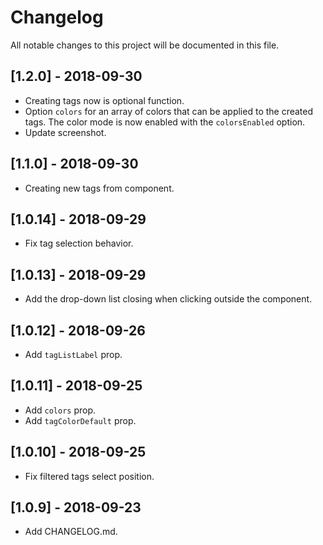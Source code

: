 # Changelog

All notable changes to this project will be documented in this file.

## [1.2.0] - 2018-09-30

- Creating tags now is optional function.
- Option `colors` for an array of colors that can be applied to the created tags. The color mode is now enabled with the `colorsEnabled` option.
- Update screenshot.

## [1.1.0] - 2018-09-30

- Creating new tags from component.

## [1.0.14] - 2018-09-29

- Fix tag selection behavior.

## [1.0.13] - 2018-09-29

- Add the drop-down list closing when clicking outside the component.

## [1.0.12] - 2018-09-26

- Add `tagListLabel` prop.

## [1.0.11] - 2018-09-25

- Add `colors` prop.
- Add `tagColorDefault` prop.

## [1.0.10] - 2018-09-25

- Fix filtered tags select position.

## [1.0.9] - 2018-09-23

- Add CHANGELOG.md.